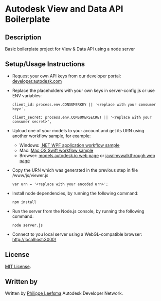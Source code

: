 
# Autodesk View and Data API Boilerplate


## Description
Basic boilerplate project for View & Data API using a node server

## Setup/Usage Instructions
 
* Request your own API keys from our developer portal: [developer.autodesk.com](http://developer.autodesk.com)
* Replace the placeholders with your own keys in server-config.js or use ENV variables:<br />
  ```
  client_id: process.env.CONSUMERKEY || '<replace with your consumer key>',
  
  client_secret: process.env.CONSUMERSECRET || '<replace with your consumer secret>',
  ```

* Upload one of your models to your account and get its URN using another workflow sample, for example:
  - Windows: [.NET WPF application workflow sample](https://github.com/Developer-Autodesk/workflow-wpf-view.and.data.api) 
  - Mac: [Mac OS Swift workflow sample](https://github.com/Developer-Autodesk/workflow-macos-swift-view.and.data.api)
  - Browser: [models.autodesk.io web page](http://models.autodesk.io) or [javalmvwalkthrough web page](http://javalmvwalkthrough-vq2mmximxb.elasticbeanstalk.com)

* Copy the URN which was generated in the previous step in file /www/js/viewer.js <br />
  ```
  var urn = '<replace with your encoded urn>';
  ```
* Install node dependencies, by running the following command: <br />
  ```
  npm install
  ```
* Run the server from the Node.js console, by running the following command: <br />
  ```
  node server.js
  ```

* Connect to you local server using a WebGL-compatible browser: [http://localhost:3000/](http://localhost:3000/)

## License

[MIT License](http://opensource.org/licenses/MIT).

## Written by 

Written by [Philippe Leefsma](http://adndevblog.typepad.com/cloud_and_mobile/philippe-leefsma.html)
Autodesk Developer Network.

